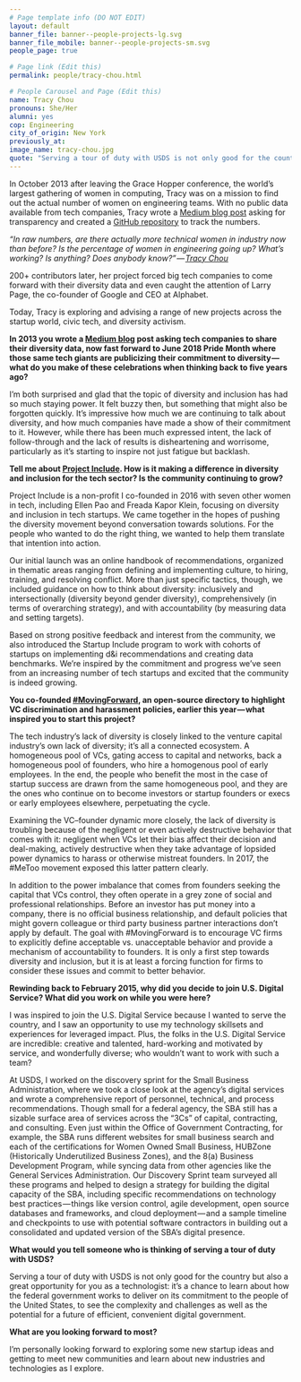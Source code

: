 ```yaml
---
# Page template info (DO NOT EDIT)
layout: default
banner_file: banner--people-projects-lg.svg
banner_file_mobile: banner--people-projects-sm.svg
people_page: true

# Page link (Edit this)
permalink: people/tracy-chou.html

# People Carousel and Page (Edit this)
name: Tracy Chou
pronouns: She/Her
alumni: yes
cop: Engineering
city_of_origin: New York
previously_at: 
image_name: tracy-chou.jpg
quote: "Serving a tour of duty with USDS is not only good for the country but also a great opportunity for you as a technologist."
---
```


In October 2013 after leaving the Grace Hopper conference, the world’s largest gathering of women in computing, Tracy was on a mission to find out the actual number of women on engineering teams. With no public data available from tech companies, Tracy wrote a [Medium blog post](https://medium.com/@triketora/where-are-the-numbers-cb997a57252) asking for transparency and created a [GitHub repository](https://github.com/triketora/women-in-software-eng) to track the numbers.

*“In raw numbers, are there actually more technical women in industry now than before? Is the percentage of women in engineering going up? What’s working? Is anything? Does anybody know?” — [Tracy Chou](https://medium.com/@triketora/where-are-the-numbers-cb997a57252)*

200+ contributors later, her project forced big tech companies to come forward with their diversity data and even caught the attention of Larry Page, the co-founder of Google and CEO at Alphabet.

Today, Tracy is exploring and advising a range of new projects across the startup world, civic tech, and diversity activism.

**In 2013 you wrote a [Medium blog](https://medium.com/@triketora/where-are-the-numbers-cb997a57252) post asking tech companies to share their diversity data, now fast forward to June 2018 Pride Month where those same tech giants are publicizing their commitment to diversity — what do you make of these celebrations when thinking back to five years ago?**

I’m both surprised and glad that the topic of diversity and inclusion has had so much staying power. It felt buzzy then, but something that might also be forgotten quickly. It’s impressive how much we are continuing to talk about diversity, and how much companies have made a show of their commitment to it. However, while there has been much expressed intent, the lack of follow-through and the lack of results is disheartening and worrisome, particularly as it’s starting to inspire not just fatigue but backlash.

**Tell me about [Project Include](http://projectinclude.org/). How is it making a difference in diversity and inclusion for the tech sector? Is the community continuing to grow?**

Project Include is a non-profit I co-founded in 2016 with seven other women in tech, including Ellen Pao and Freada Kapor Klein, focusing on diversity and inclusion in tech startups. We came together in the hopes of pushing the diversity movement beyond conversation towards solutions. For the people who wanted to do the right thing, we wanted to help them translate that intention into action.

Our initial launch was an online handbook of recommendations, organized in thematic areas ranging from defining and implementing culture, to hiring, training, and resolving conflict. More than just specific tactics, though, we included guidance on how to think about diversity: inclusively and intersectionally (diversity beyond gender diversity), comprehensively (in terms of overarching strategy), and with accountability (by measuring data and setting targets).

Based on strong positive feedback and interest from the community, we also introduced the Startup Include program to work with cohorts of startups on implementing d&i recommendations and creating data benchmarks. We’re inspired by the commitment and progress we’ve seen from an increasing number of tech startups and excited that the community is indeed growing.

**You co-founded [#MovingForward](https://wearemovingforward.github.io/), an open-source directory to highlight VC discrimination and harassment policies, earlier this year — what inspired you to start this project?**

The tech industry’s lack of diversity is closely linked to the venture capital industry’s own lack of diversity; it’s all a connected ecosystem. A homogeneous pool of VCs, gating access to capital and networks, back a homogeneous pool of founders, who hire a homogenous pool of early employees. In the end, the people who benefit the most in the case of startup success are drawn from the same homogeneous pool, and they are the ones who continue on to become investors or startup founders or execs or early employees elsewhere, perpetuating the cycle.

Examining the VC–founder dynamic more closely, the lack of diversity is troubling because of the negligent or even actively destructive behavior that comes with it: negligent when VCs let their bias affect their decision and deal-making, actively destructive when they take advantage of lopsided power dynamics to harass or otherwise mistreat founders. In 2017, the #MeToo movement exposed this latter pattern clearly.

In addition to the power imbalance that comes from founders seeking the capital that VCs control, they often operate in a grey zone of social and professional relationships. Before an investor has put money into a company, there is no official business relationship, and default policies that might govern colleague or third party business partner interactions don’t apply by default. The goal with #MovingForward is to encourage VC firms to explicitly define acceptable vs. unacceptable behavior and provide a mechanism of accountability to founders. It is only a first step towards diversity and inclusion, but it is at least a forcing function for firms to consider these issues and commit to better behavior.

**Rewinding back to February 2015, why did you decide to join U.S. Digital Service? What did you work on while you were here?**

I was inspired to join the U.S. Digital Service because I wanted to serve the country, and I saw an opportunity to use my technology skillsets and experiences for leveraged impact. Plus, the folks in the U.S. Digital Service are incredible: creative and talented, hard-working and motivated by service, and wonderfully diverse; who wouldn’t want to work with such a team?

At USDS, I worked on the discovery sprint for the Small Business Administration, where we took a close look at the agency’s digital services and wrote a comprehensive report of personnel, technical, and process recommendations. Though small for a federal agency, the SBA still has a sizable surface area of services across the “3Cs” of capital, contracting, and consulting. Even just within the Office of Government Contracting, for example, the SBA runs different websites for small business search and each of the certifications for Women Owned Small Business, HUBZone (Historically Underutilized Business Zones), and the 8(a) Business Development Program, while syncing data from other agencies like the General Services Administration. Our Discovery Sprint team surveyed all these programs and helped to design a strategy for building the digital capacity of the SBA, including specific recommendations on technology best practices — things like version control, agile development, open source databases and frameworks, and cloud deployment — and a sample timeline and checkpoints to use with potential software contractors in building out a consolidated and updated version of the SBA’s digital presence.

**What would you tell someone who is thinking of serving a tour of duty with USDS?**

Serving a tour of duty with USDS is not only good for the country but also a great opportunity for you as a technologist: it’s a chance to learn about how the federal government works to deliver on its commitment to the people of the United States, to see the complexity and challenges as well as the potential for a future of efficient, convenient digital government.

**What are you looking forward to most?**

I’m personally looking forward to exploring some new startup ideas and getting to meet new communities and learn about new industries and technologies as I explore.
